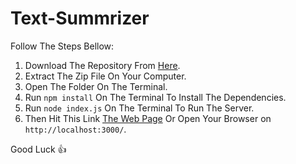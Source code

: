 # Text-Summrizer

Follow The Steps Bellow:
1. Download The Repository From [Here](https://github.com/Yusuf4zzam/Text-Summrizer/archive/refs/heads/main.zip).
2. Extract The Zip File On Your Computer.
3. Open The Folder On The Terminal.
4. Run `npm install` On The Terminal To Install The Dependencies.
5. Run `node index.js` On The Terminal To Run The Server.
6. Then Hit This Link [The Web Page](http://localhost:3000/) Or Open Your Browser on `http://localhost:3000/`.

Good Luck :+1:
